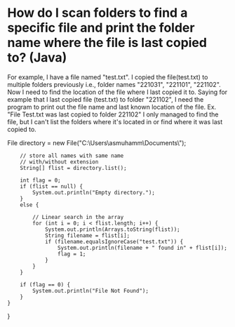 
# How do I scan folders to find a specific file and print the folder name where the file is last copied to? (Java)

For example, I have a file named "test.txt". I copied the file(test.txt) to multiple folders previously i.e., folder names "221031", "221101", "221102".
Now I need to find the location of the file where I last copied it to.
Saying for example that I last copied file (test.txt) to folder "221102", I need the program to print out the file name and last known location of the file. Ex. "File Test.txt was last copied to folder 221102"
I only managed to find the file, but I can't list the folders where it's located in or find where it was last copied to.


File directory = new File("C:\\Users\\asmuhamm\\Documents\\");

        // store all names with same name
        // with/without extension
        String[] flist = directory.list();
        
        int flag = 0;
        if (flist == null) {
            System.out.println("Empty directory.");
        }
        else {

            // Linear search in the array
            for (int i = 0; i < flist.length; i++) {
                System.out.println(Arrays.toString(flist));
                String filename = flist[i];
                if (filename.equalsIgnoreCase("test.txt")) {
                    System.out.println(filename + " found in" + flist[i]);
                    flag = 1;
                }
            }
        }

        if (flag == 0) {
            System.out.println("File Not Found");
        }
    }
}




        